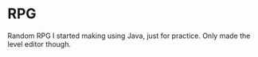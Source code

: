 RPG
===

Random RPG I started making using Java, just for practice. Only made the level editor though.
